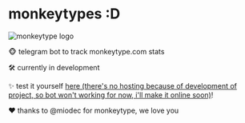 # monkeytypes :D
![monkeytype logo](https://typingstats.com/partners/monkeytype.png)

🐵 telegram bot to track monkeytype.com stats

🛠 currently in development

✨ test it yourself [here (there's no hosting because of development of project, so bot won't working for now, i'll make it online soon)](https://t.me/monkeytypes_bot)!

❤ thanks to @miodec for monkeytype, we love you
